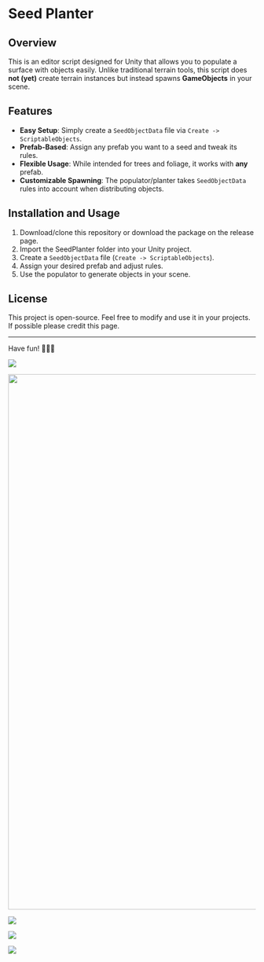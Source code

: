 # Seed Planter

## Overview

This is an editor script designed for Unity that allows you to populate a surface with objects easily. Unlike traditional terrain tools, this script does **not (yet)** create terrain instances but instead spawns **GameObjects** in your scene.

## Features

- **Easy Setup**: Simply create a `SeedObjectData` file via `Create -> ScriptableObjects`.
- **Prefab-Based**: Assign any prefab you want to a seed and tweak its rules.
- **Flexible Usage**: While intended for trees and foliage, it works with **any** prefab.
- **Customizable Spawning**: The populator/planter takes `SeedObjectData` rules into account when distributing objects.

## Installation and Usage

1. Download/clone this repository or download the package on the release page.
2. Import the SeedPlanter folder into your Unity project.
3. Create a `SeedObjectData` file (`Create -> ScriptableObjects`).
4. Assign your desired prefab and adjust rules.
5. Use the populator to generate objects in your scene.


## License

This project is open-source. Feel free to modify and use it in your projects. If possible please credit this page.

---

Have fun! 🌲🌿🏡

![](https://github.com/MarkDuisters/SeedPlanter/blob/main/images/create%20seed.gif)

<img src="https://github.com/MarkDuisters/SeedPlanter/blob/main/images/place%20planter.gif" width="512" height="1090">

![](https://github.com/MarkDuisters/SeedPlanter/blob/main/images/plant%20trees.gif)

![](https://github.com/MarkDuisters/SeedPlanter/blob/main/images/plant-trees2.gif?raw=true)

![](https://github.com/MarkDuisters/SeedPlanter/blob/main/images/plant-trees3.gif?raw=true)
